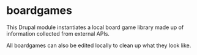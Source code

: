 # boardgames

This Drupal module instantiates a local board game library made up of information collected from external APIs.

All boardgames can also be edited locally to clean up what they look like.
